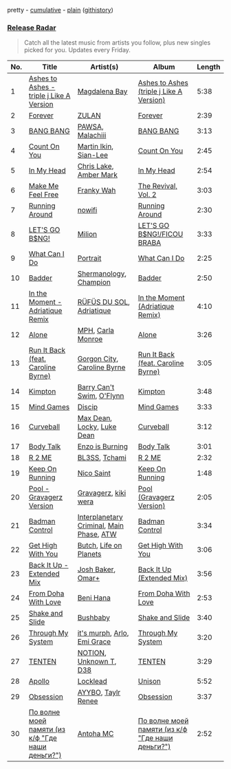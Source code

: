 pretty - [cumulative](/playlists/cumulative/Release%20Radar.md) - [plain](/playlists/plain/37i9dQZEVXbsudmxBFKW7G) ([githistory](https://github.githistory.xyz/vitokorn/spotify-playlist-archive/blob/master/playlists/plain/37i9dQZEVXbsudmxBFKW7G))
### [Release Radar](https://open.spotify.com/playlist/37i9dQZEVXbsudmxBFKW7G)

> Catch all the latest music from artists you follow, plus new singles picked for you. Updates every Friday.

| No. | Title | Artist(s) | Album | Length |
|---|---|---|---|---|
| 1 | [Ashes to Ashes - triple j Like A Version](https://open.spotify.com/track/7xwjujhWNV0qamgR3bi7xZ) | [Magdalena Bay](https://open.spotify.com/artist/1oPRcJUkloHaRLYx0olBLJ) | [Ashes to Ashes (triple j Like A Version)](https://open.spotify.com/album/7DxJZZaA3Fo47w6Bc9BRxY) | 5:38 |
| 2 | [Forever](https://open.spotify.com/track/32GOfiLnbER2VOOxJkg29P) | [ZULAN](https://open.spotify.com/artist/2Yz9F5lQVc0p6SDxkw2BvF) | [Forever](https://open.spotify.com/album/7cXPqivcSwwoWsx29zT6lq) | 2:39 |
| 3 | [BANG BANG](https://open.spotify.com/track/4TZaceVVtIEtHOx8w8KkJV) | [PAWSA](https://open.spotify.com/artist/4E0HD2PMY8kQJIjlShrLUS), [Malachiii](https://open.spotify.com/artist/37lTKHi901VnwngQ7C8noT) | [BANG BANG](https://open.spotify.com/album/2IKf2bBeD3RF178UUTC3ZA) | 3:13 |
| 4 | [Count On You](https://open.spotify.com/track/7v9mYX2KjcQQtunwVbaKx4) | [Martin Ikin](https://open.spotify.com/artist/7DhdJhd6DrxeJlUajwttd1), [Sian-Lee](https://open.spotify.com/artist/0JiqigemaoIuLScw1UNRr0) | [Count On You](https://open.spotify.com/album/0Dgjg1kL5gX4bfvQrzujvH) | 2:45 |
| 5 | [In My Head](https://open.spotify.com/track/4jwKnYysiCv0yfPqFpzMHJ) | [Chris Lake](https://open.spotify.com/artist/5Igpc9iLZ3YGtKeYfSrrOE), [Amber Mark](https://open.spotify.com/artist/0tbeZu9lv8YEKSQ9tZSslu) | [In My Head](https://open.spotify.com/album/6UEZTFHKOXfjK3stZnPbxE) | 2:54 |
| 6 | [Make Me Feel Free](https://open.spotify.com/track/0Hfz188fPfIOR9vD2uvzNE) | [Franky Wah](https://open.spotify.com/artist/3IG3Ub4ra8AuSxCFDVkVco) | [The Revival, Vol. 2](https://open.spotify.com/album/1dbR0cxmXllLmqDAUB2jpN) | 3:03 |
| 7 | [Running Around](https://open.spotify.com/track/00zNQKiAkr0m5sylZTXDCj) | [nowifi](https://open.spotify.com/artist/5wxw2CQKTIOSkPFJbTYVzl) | [Running Around](https://open.spotify.com/album/6l8zEseOxKIP9OO6rQPZoT) | 2:30 |
| 8 | [LET'S GO B$NG!](https://open.spotify.com/track/7GogUHBpHyJ3OH6uIAYtp1) | [Milion](https://open.spotify.com/artist/2BpTIA4LzHkN2CO8VbCuxe) | [LET'S GO B$NG!/FICOU BRABA](https://open.spotify.com/album/6e6rrZ7NwsW2ApiEYpVMqR) | 3:33 |
| 9 | [What Can I Do](https://open.spotify.com/track/4aEKZ3X6SFcrMwI1ejbZ9l) | [Portrait](https://open.spotify.com/artist/0Ysz1bW2Sd03g2f071oXHb) | [What Can I Do](https://open.spotify.com/album/2IR0EN3ATanj5segtVuLwz) | 2:25 |
| 10 | [Badder](https://open.spotify.com/track/6HnnU52OLpINwucbbiXy5v) | [Shermanology](https://open.spotify.com/artist/4Siyzg8kWayQfPQsPSl6JI), [Champion](https://open.spotify.com/artist/3cHya45cxGzLYIPg2LRCCR) | [Badder](https://open.spotify.com/album/4xq8NcQXxBMezVM937XYHo) | 2:50 |
| 11 | [In the Moment - Adriatique Remix](https://open.spotify.com/track/6YmTRcr74slEya3cvMsR6y) | [RÜFÜS DU SOL](https://open.spotify.com/artist/5Pb27ujIyYb33zBqVysBkj), [Adriatique](https://open.spotify.com/artist/02DWGcShQivFepRvGJ7xhB) | [In the Moment (Adriatique Remix)](https://open.spotify.com/album/4f7J80jlBhnA3TSWdjc5KF) | 4:10 |
| 12 | [Alone](https://open.spotify.com/track/1RHsONwpXcquKICISbiJxB) | [MPH](https://open.spotify.com/artist/62SCu33InHVq97VaWw3eof), [Carla Monroe](https://open.spotify.com/artist/4S9LNSZusH3XflT3g32bqB) | [Alone](https://open.spotify.com/album/6OguGlQ0qqeNAOaggF4zDT) | 3:26 |
| 13 | [Run It Back (feat. Caroline Byrne)](https://open.spotify.com/track/2pfX8Wf4Unns6Jt3lThEjk) | [Gorgon City](https://open.spotify.com/artist/4VNQWV2y1E97Eqo2D5UTjx), [Caroline Byrne](https://open.spotify.com/artist/2tVd9Bpt5Li9UsmKwhJ1nG) | [Run It Back (feat. Caroline Byrne)](https://open.spotify.com/album/4s7Ja1e8NiQfGkbvXhhC3i) | 3:05 |
| 14 | [Kimpton](https://open.spotify.com/track/1wxZ9pAu1nW79Toy255OFz) | [Barry Can't Swim](https://open.spotify.com/artist/0vTVU0KH0CVzijsoKGsTPl), [O'Flynn](https://open.spotify.com/artist/7LTSTQkL7iK7zndjFQgHQo) | [Kimpton](https://open.spotify.com/album/4irD2QKX4eA49YhoAhUj21) | 3:48 |
| 15 | [Mind Games](https://open.spotify.com/track/0eKOn3pMNfyrG2FvJNkbcc) | [Discip](https://open.spotify.com/artist/6K16NRv0isbkftsv5lmlMT) | [Mind Games](https://open.spotify.com/album/5jdVZUJ0zD7e0pJmueEtEw) | 3:33 |
| 16 | [Curveball](https://open.spotify.com/track/2RQuDieFWnJFOX5c3CcMG2) | [Max Dean](https://open.spotify.com/artist/65TLDWbTJxYASqadmNAxvc), [Locky](https://open.spotify.com/artist/5ZwpRQ2GBK8tsd6x45Ngwa), [Luke Dean](https://open.spotify.com/artist/2BhXOZ96YbOdXz8F6HVUw4) | [Curveball](https://open.spotify.com/album/2yvW9f49ZMXQb1uPi8CG1l) | 3:12 |
| 17 | [Body Talk](https://open.spotify.com/track/7EH5ckWU3lKHRYG38SiH1n) | [Enzo is Burning](https://open.spotify.com/artist/2KIWGryAlZJj1PwpdRTDCB) | [Body Talk](https://open.spotify.com/album/3sYrcueAC7h1sQwDzyOMlz) | 3:01 |
| 18 | [R 2 ME](https://open.spotify.com/track/0eFqPUbuiobmOEiotEFxGy) | [BL3SS](https://open.spotify.com/artist/6kbR2eL4hecj3rFwGOsYsI), [Tchami](https://open.spotify.com/artist/1KpCi9BOfviCVhmpI4G2sY) | [R 2 ME](https://open.spotify.com/album/3IrJQH8ohnkiOHq0C2BcJN) | 2:32 |
| 19 | [Keep On Running](https://open.spotify.com/track/1tTEPwL7u7ITFUDYHDSfSt) | [Nico Saint](https://open.spotify.com/artist/4LuGpFz0Rb0VvxiTulhWNC) | [Keep On Running](https://open.spotify.com/album/6VYUrotJr9tagqyJSRrgT8) | 1:48 |
| 20 | [Pool - Gravagerz Version](https://open.spotify.com/track/7KhT1uCXFocwzoDXwdNtYO) | [Gravagerz](https://open.spotify.com/artist/2zoy9aYWHueNXCIqh2MStc), [kiki wera](https://open.spotify.com/artist/6eASDw4CfEHesj5HQCzBp6) | [Pool (Gravagerz Version)](https://open.spotify.com/album/2LGm9ZhmyFb1h8Du7hV9O9) | 2:05 |
| 21 | [Badman Control](https://open.spotify.com/track/4NmbdhxOHSryHgqMYxLpEs) | [Interplanetary Criminal](https://open.spotify.com/artist/6uJ51uV5rYzu1MJkC4CceI), [Main Phase](https://open.spotify.com/artist/0cVit0XTp4KB738vqWkUZ3), [ATW](https://open.spotify.com/artist/69Nx0ikrUq0IMY7aJMt4V6) | [Badman Control](https://open.spotify.com/album/3R9SndcM89m7kAcIOlv54O) | 3:34 |
| 22 | [Get High With You](https://open.spotify.com/track/3BLbMyKaxcKraFkIv1lY91) | [Butch](https://open.spotify.com/artist/5kLzaeSHrmS7okc5XNE6lv), [Life on Planets](https://open.spotify.com/artist/2EtksajEPOMDkyVKMZi1eO) | [Get High With You](https://open.spotify.com/album/1Vaw330SIGSmYBF9VbN5v2) | 3:06 |
| 23 | [Back It Up - Extended Mix](https://open.spotify.com/track/3a6uey8rKgqnztu7DwCyvr) | [Josh Baker](https://open.spotify.com/artist/4zf8Awb8y1X9qwL4oiVRd6), [Omar+](https://open.spotify.com/artist/06HO1b1nd4kQzRakdZBTSc) | [Back It Up (Extended Mix)](https://open.spotify.com/album/3uFRATNEgOlibX74xJkszM) | 3:56 |
| 24 | [From Doha With Love](https://open.spotify.com/track/4LXTH7JVZ0F1exBfXaKn8O) | [Beni Hana](https://open.spotify.com/artist/44rxbtF6zmfO67zyCwN3xU) | [From Doha With Love](https://open.spotify.com/album/53uKvL9ZIU8oSXyp42g34e) | 2:53 |
| 25 | [Shake and Slide](https://open.spotify.com/track/5PXbytRQ4fu1FxKwhNQdwm) | [Bushbaby](https://open.spotify.com/artist/6YYg4TQoF8cp50IuM2vU4C) | [Shake and Slide](https://open.spotify.com/album/1saNQmnxvZIDLJn3ZpXdQs) | 3:40 |
| 26 | [Through My System](https://open.spotify.com/track/30uUMdzRVdYd9KuP9rJXxo) | [it's murph](https://open.spotify.com/artist/3zW0xazqnHoq9QV9zBROVC), [Arlo](https://open.spotify.com/artist/2Ur1MpOU6IZEVyPvs2IBUW), [Emi Grace](https://open.spotify.com/artist/0U6MHJ9KRB5A1M7iHN06sS) | [Through My System](https://open.spotify.com/album/0746KrKS5YSnUBVvLnJomH) | 3:20 |
| 27 | [TENTEN](https://open.spotify.com/track/6njivaRY1zUaaEZGf22unI) | [NOTION](https://open.spotify.com/artist/1uRVM0wBdtyEuU582EeKJM), [Unknown T](https://open.spotify.com/artist/3iAhNz3e31lBuXYOsqGsf3), [D38](https://open.spotify.com/artist/0x1B0bD5jSY4Py6VWB66Fe) | [TENTEN](https://open.spotify.com/album/5X7s4cPiT5e5QjvsEUp76Q) | 3:29 |
| 28 | [Apollo](https://open.spotify.com/track/3uYlUobt3iDVzRMfr12E4X) | [Locklead](https://open.spotify.com/artist/14X4Rn0s4EuGtizL0l8IIw) | [Unison](https://open.spotify.com/album/0BGCtWdiizMF4J5aqAEdMh) | 5:52 |
| 29 | [Obsession](https://open.spotify.com/track/6PuSrhsfW1SuB26lDtahRJ) | [AYYBO](https://open.spotify.com/artist/0YVquC9RaJLYFNmlJFzkTV), [Taylr Renee](https://open.spotify.com/artist/27feHJH3VKyk8FgOndiWU8) | [Obsession](https://open.spotify.com/album/7FdYJQkaZcG5PvzmwkhXMi) | 3:37 |
| 30 | [По волне моей памяти (из к/ф "Где наши деньги?")](https://open.spotify.com/track/5I1IJRe1WE8xNJ9gc0fkHk) | [Antoha MC](https://open.spotify.com/artist/6OqmKFaRcw0f23m5PQ9CrL) | [По волне моей памяти (из к/ф "Где наши деньги?")](https://open.spotify.com/album/0QoEana4vYeKwshBzCZtJ1) | 2:52 |